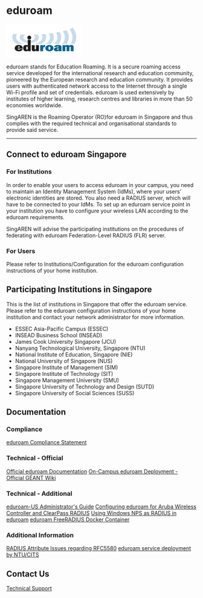 <!-- TITLE: eduroam -->
<!-- SUBTITLE: World Wide Education Roaming for Research & Education -->
# eduroam
![Eduroam 200 Pix](/uploads/images/eduroam-200-pix.png "Eduroam 200 Pix")

eduroam stands for Education Roaming. It is a secure roaming access service developed for the international research and education community, pioneered by the European research and education community. It provides users with authenticated network access to the Internet through a single Wi-Fi profile and set of credentials. eduroam is used extensively by institutes of higher learning, research centres and libraries in more than 50 economies worldwide. 

SingAREN is the Roaming Operator (RO)for eduroam in Singapore and thus complies with the required technical and organisational standards to provide said service. 

---
## Connect to eduroam Singapore
### For Institutions

In order to enable your users to access eduroam in your campus, you need to maintain an Identity Management System (IdMs), where your users' electronic identities are stored. You also need a RADIUS server, which will have to be connected to your IdMs. To set up an eduroam service point in your institution you have to configure your wireless LAN according to the eduroam requirements.

SingAREN will advise the participating institutions on the procedures of federating with eduroam Federation-Level RADIUS (FLR) server. 

### For Users
Please refer to Institutions/Configuration for the eduroam configuration instructions of your home institution. 

## Participating Institutions in Singapore

This is the list of institutions in Singapore that offer the eduroam service. Please refer to the eduroam configuration instructions of your home institution and contact your network administrator for more information. 

* ESSEC Asia-Pacific Campus (ESSEC)
* INSEAD Business School (INSEAD)
* James Cook University Singapore (JCU)
* Nanyang Technological University, Singapore (NTU)
* National Institute of Education, Singapore (NIE)
* National University of Singapore (NUS)
* Singapore Institute of Management (SIM)
* Singapore Institute of Technology (SIT)
* Singapore Management University (SMU)
* Singapore University of Technology and Design (SUTD)
* Singapore University of Social Sciences (SUSS)

## Documentation

### Compliance
[eduroam Compliance Statement](https://www.eduroam.org/wp-content/uploads/2016/05/eduroam_Compliance_Statement_v1_0.pdf)

### Technical - Official 
[Official eduroam Documentation](https://www.eduroam.org/support/eduroam-documentation/)
[On-Campus eduroam Deployment - Official GÉANT Wiki](https://wiki.geant.org/display/H2eduroam/How+to+deploy+eduroam+on-site+or+on+campus)

### Technical - Additional 
[eduroam-US Administrator's Guide](https://www.eduroam.us/admin_guide)
[Configuring eduroam for Aruba Wireless Controller and ClearPass RADIUS](https://services.geant.net/sites/cbp/Knowledge_Base/Wireless/Documents/cbp-79_guide_to_configuring_eduroam_using_the_aruba_wireless_controller_and_clearpass.pdf)
[Using Windows NPS as RADIUS in eduroam](https://www.uninett.no/sites/default/files/imce/cbp-13_using-windows-nps-as-radius-in-eduroam_final.pdf)
[eduroam FreeRADIUS Docker Container](https://github.com/spgreen/eduroam-freeradius-docker)

### Additional Information 
[RADIUS Attribute Issues regarding RFC5580](http://www.eduroam.org/downloads/docs/advisory/eduroamOT-admin-advisory-004.pdf)
[eduroam service deployment by NTU/CITS](http://www.singaren.net.sg/library/newsroom/NTU-Eduroam.pdf)

## Contact Us
[Technical Support](mailto://technical-support@singaren.net.sg)
